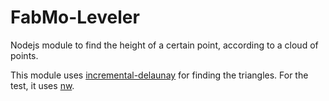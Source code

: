 # FabMo-Leveler
Nodejs module to find the height of a certain point, according to a cloud of
points.

This module uses
[incremental-delaunay](https://www.npmjs.com/package/incremental-delaunay) for
finding the triangles. For the test, it uses
[nw](https://www.npmjs.com/package/nw).
